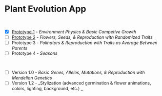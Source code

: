 # Plant Evolution App

<br>

- [X] [Prototype 1](https://github.com/matthewmain/plant_evolution_app/tree/master/prototype_1) - _Environment Physics & Basic Competive Growth_  
- [ ] [Prototype 2](https://github.com/matthewmain/plant_evolution_app/tree/master/prototype_2) - _Flowers, Seeds, & Reproduction with Randomized Traits_  
- [ ] Prototype 3 - _Polinators & Reproduction with Traits as Average Between Parents_  
- [ ] Prototype 4 - _Seasons_

<br>

- [ ] Version 1.0 - _Basic Genes, Alleles, Mutations, & Reproduction with Mendelian Genetics_  
- [ ] Version 1.2 - _Stylization (advanced germination & flower animations, colors, lighting, background, etc.) _ 